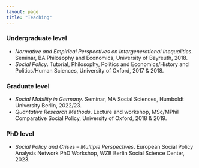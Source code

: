 ```yaml
---
layout: page
title: "Teaching"
---
```


### Undergraduate level

- *Normative and Empirical Perspectives on Intergenerational Inequalities*. Seminar, BA Philosophy and Economics, University of Bayreuth, 2018.
- *Social Policy*. Tutorial, Philosophy, Politics and Economics/History and Politics/Human Sciences, University of Oxford, 2017 & 2018.

### Graduate level

- *Social Mobility in Germany*. Seminar, MA Social Sciences, Humboldt University Berlin, 2022/23.
- *Quantative Research Methods*. Lecture and workshop, MSc/MPhil Comparative Social Policy, University of Oxford, 2018 & 2019.

### PhD level

- *Social Policy and Crises – Multiple Perspectives*. European Social Policy Analysis Network 
PhD Workshop, WZB Berlin Social Science Center, 2023.